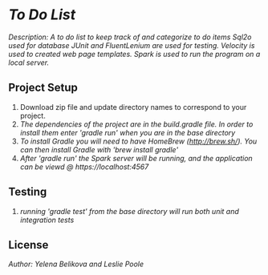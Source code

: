 
# _To Do List_

_Description: A to do list to keep track of and categorize to do items_
_Sql2o used for database_
_JUnit and FluentLenium are used for testing. Velocity is used to created web page templates. Spark is used to run the_
_program on a local server._

## Project Setup

1. Download zip file and update directory names to correspond to your project.
2. _The dependencies of the project are in the build.gradle file. In order to install them enter 'gradle run' when you are in the base directory_
3. _To install Gradle you will need to have HomeBrew (http://brew.sh/). You can then install Gradle with 'brew install gradle'_
4. _After 'gradle run' the Spark server will be running, and the application can be viewd @ https://localhost:4567_

## Testing

1. _running 'gradle test' from the base directory  will run both unit and integration tests_

## License

_Author: Yelena Belikova and Leslie Poole_

